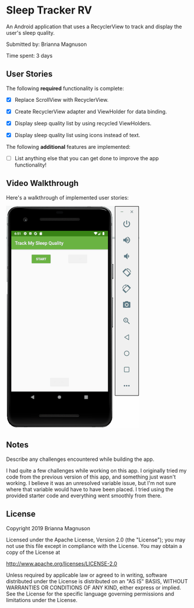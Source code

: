 # Sleep Tracker RV

An Android application that uses a RecyclerView to track and display the user's sleep quality.

Submitted by: Brianna Magnuson

Time spent: 3 days

## User Stories

The following **required** functionality is complete:

* [x] Replace ScrollView with RecyclerView.
* [x] Create RecyclerView adapter and ViewHolder for data binding.
* [x] Display sleep quality list by using recycled ViewHolders.
* [x] Display sleep quality list using icons instead of text.


The following **additional** features are implemented:

* [ ] List anything else that you can get done to improve the app functionality!

## Video Walkthrough 

Here's a walkthrough of implemented user stories:

<img src='sleep_trackerRV_demo.gif' title='Sleep Tracker RecyclerView animated demo' alt='Sleep Tracker RecyclerView demo' />

## Notes

Describe any challenges encountered while building the app.

I had quite a few challenges while working on this app. I originally tried my code from the previous version of this app, 
and something just wasn't working. I believe it was an unresolved variable issue, but I'm not sure where that variable would
have to have been placed. I tried using the provided starter code and everything went smoothly from there.

## License

Copyright 2019 Brianna Magnuson

Licensed under the Apache License, Version 2.0 (the "License");
you may not use this file except in compliance with the License.
You may obtain a copy of the License at

http://www.apache.org/licenses/LICENSE-2.0

Unless required by applicable law or agreed to in writing, software
distributed under the License is distributed on an "AS IS" BASIS,
WITHOUT WARRANTIES OR CONDITIONS OF ANY KIND, either express or implied.
See the License for the specific language governing permissions and
limitations under the License.
